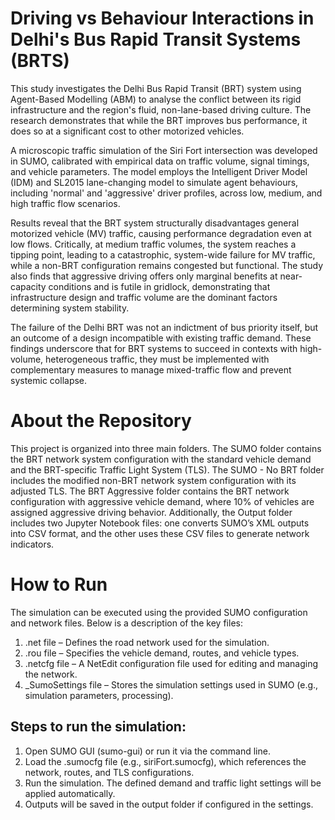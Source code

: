 # Driving vs Behaviour Interactions in Delhi's Bus Rapid Transit Systems (BRTS)
This study investigates the Delhi Bus Rapid Transit (BRT) system using Agent-Based Modelling (ABM) to analyse the conflict between its rigid infrastructure and the region's fluid, non-lane-based driving culture. The research demonstrates that while the BRT improves bus performance, it does so at a significant cost to other motorized vehicles.

A microscopic traffic simulation of the Siri Fort intersection was developed in SUMO, calibrated with empirical data on traffic volume, signal timings, and vehicle parameters. The model employs the Intelligent Driver Model (IDM) and SL2015 lane-changing model to simulate agent behaviours, including 'normal' and 'aggressive' driver profiles, across low, medium, and high traffic flow scenarios.

Results reveal that the BRT system structurally disadvantages general motorized vehicle (MV) traffic, causing performance degradation even at low flows. Critically, at medium traffic volumes, the system reaches a tipping point, leading to a catastrophic, system-wide failure for MV traffic, while a non-BRT configuration remains congested but functional. The study also finds that aggressive driving offers only marginal benefits at near-capacity conditions and is futile in gridlock, demonstrating that infrastructure design and traffic volume are the dominant factors determining system stability.

The failure of the Delhi BRT was not an indictment of bus priority itself, but an outcome of a design incompatible with existing traffic demand. These findings underscore that for BRT systems to succeed in contexts with high-volume, heterogeneous traffic, they must be implemented with complementary measures to manage mixed-traffic flow and prevent systemic collapse.

# About the Repository
This project is organized into three main folders. The SUMO folder contains the BRT network system configuration with the standard vehicle demand and the BRT-specific Traffic Light System (TLS). The SUMO - No BRT folder includes the modified non-BRT network system configuration with its adjusted TLS. The BRT Aggressive folder contains the BRT network configuration with aggressive vehicle demand, where 10% of vehicles are assigned aggressive driving behavior. Additionally, the Output folder includes two Jupyter Notebook files: one converts SUMO’s XML outputs into CSV format, and the other uses these CSV files to generate network indicators.

# How to Run
The simulation can be executed using the provided SUMO configuration and network files. Below is a description of the key files:
  1. .net file – Defines the road network used for the simulation.
  2. .rou file – Specifies the vehicle demand, routes, and vehicle types.
  3. .netcfg file – A NetEdit configuration file used for editing and managing the network.
  4. _SumoSettings file – Stores the simulation settings used in SUMO (e.g., simulation parameters, processing).

## Steps to run the simulation:
  1. Open SUMO GUI (sumo-gui) or run it via the command line.
  2. Load the .sumocfg file (e.g., siriFort.sumocfg), which references the network, routes, and TLS configurations.
  3. Run the simulation. The defined demand and traffic light settings will be applied automatically.
  4. Outputs will be saved in the output folder if configured in the settings.
